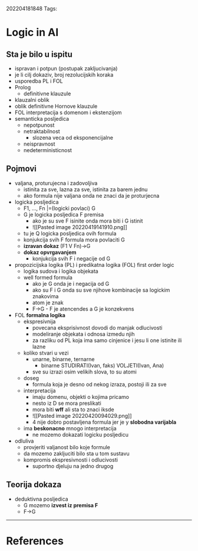202204181848
Tags: 
# Logic in AI
## Sta je bilo u ispitu
- ispravan i potpun (postupak zakljucivanja)
- je li cilj dokaziv, broj rezolucijskih koraka
- usporedba PL i FOL
- Prolog
	- definitivne klauzule
- klauzalni oblik
- oblik definitivne Hornove klauzule
- FOL interpretacija s domenom i ekstenzijom
- semanticka posljedica
	- nepotpunost
	- netraktabilnost
		- slozena veca od eksponencijalne
	- neispravnost
	- nedeterministicnost 

## Pojmovi
- valjana, proturujecna i zadovoljiva
	- istinita za sve, lazna za sve, istinita za barem jednu
	- ako formula nije valjana onda ne znaci da je proturjecna
- logicka posljedica
	- F1, ..., Fn |=(logicki povlaci) G 
	- G je logicka posljedica F premisa
		- ako je su sve F isinite onda mora biti i G istinit
		- ![[Pasted image 20220419141910.png]]
	- tu je Q logicka posljedica ovih formula
	- konjukcija svih F formula mora povlaciti G 
	- **izravan dokaz** (F1 V Fn)->G
	- **dokaz opvrgavanjem**
		- konjukcija svih F i negacije od G
- propozicijska logika (PL) i predikatna logika (FOL) first order logic
	- logika sudova i logika objekata
	- well formed formula
		- ako je G onda je i negacija od G
		- ako su F i G onda su sve njihove kombinacije sa logickim znakovima
		- atom je znak
		- F->G
				- F je atencendes a G je konzekvens
- FOL **formalna logika**
	- ekspresivnija
		- povecana eksprisivnost dovodi do manjak odlucivosti
		- modeliranje objekata i odnosa izmedu njih
		- za razliku od PL koja ima samo cinjenice i jesu li one istinite ili lazne
	- koliko stvari u vezi
		- unarne, binarne, ternarne
			- binarne STUDIRATI(Ivan, faks) VOLJETI(Ivan, Ana)
		- sve su izrazi osim velikih slova, to su atomi
	- doseg
		- formula koja je desno od nekog izraza, postoji ili za sve
	- interpretacija
		- imaju domenu, objekti o kojima pricamo
		- nesto iz D se mora preslikati 
		- mora biti **wff** ali sta to znaci iksde
		- ![[Pasted image 20220420094029.png]]
		- 4 nije dobro postavljena formula jer je y **slobodna varijabla**
	- ima **beskonacno** mnogo interpretacija
		- ne mozemo dokazati logicku posljedicu
- odluliva
	- provjeriti valjanost bilo koje formule
	- da mozemo zakljuciti bilo sta u tom sustavu
	- kompromis ekspresivnosti i odlucivosti
		- suportno djeluju na jedno drugog

## Teorija dokaza
- deduktivna posljedica
	- G mozemo **izvest iz premisa F**
	- F->G
---
# References